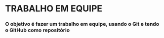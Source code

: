 # TRABALHO EM EQUIPE

### O objetivo é fazer um trabalho em equipe, usando o Git e tendo o GitHub como repositório


